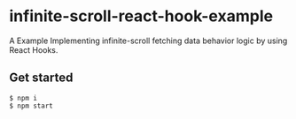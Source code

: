 # infinite-scroll-react-hook-example
A Example Implementing infinite-scroll fetching data behavior logic by using React Hooks.

## Get started
```
$ npm i
$ npm start
```
